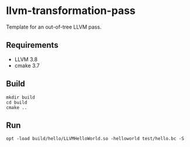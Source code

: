 # llvm-transformation-pass
Template for an out-of-tree LLVM pass.

## Requirements
 * LLVM 3.8
 * cmake 3.7

## Build
```
mkdir build
cd build
cmake ..
```

## Run
```
opt -load build/hello/LLVMHelloWorld.so -helloworld test/hello.bc -S
```

